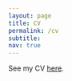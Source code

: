 ```yaml
---
layout: page
title: CV
permalink: /cv
subtitle:
nav: true
---
```


See my CV [here](assets/pdf/cv.pdf).